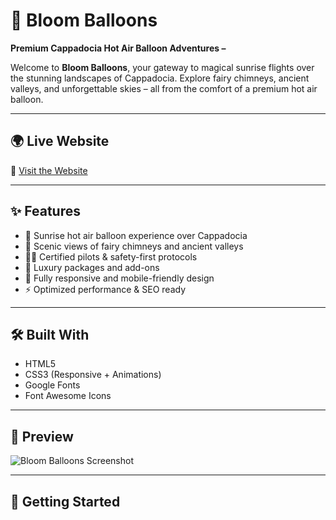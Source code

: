 # 🎈 Bloom Balloons

**Premium Cappadocia Hot Air Balloon Adventures –**

Welcome to **Bloom Balloons**, your gateway to magical sunrise flights over the stunning landscapes of Cappadocia. Explore fairy chimneys, ancient valleys, and unforgettable skies – all from the comfort of a premium hot air balloon.

---

## 🌍 Live Website

🔗 [Visit the Website](https://bloom-balloons.vercel.app/)

---

## ✨ Features

- 🌄 Sunrise hot air balloon experience over Cappadocia
- 🏰 Scenic views of fairy chimneys and ancient valleys
- 👨‍✈️ Certified pilots & safety-first protocols
- 💎 Luxury packages and add-ons
- 📱 Fully responsive and mobile-friendly design
- ⚡ Optimized performance & SEO ready

---

## 🛠️ Built With

- HTML5
- CSS3 (Responsive + Animations)
- Google Fonts
- Font Awesome Icons

---

## 📸 Preview

![Bloom Balloons Screenshot](img/screencapture-127-0-0-1-5500-index-html-2025-07-08-02_08_00.png)

---

## 🚀 Getting Started
